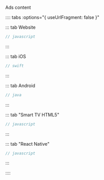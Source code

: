 Ads content

:::: tabs :options="{ useUrlFragment: false }"

::: tab Website
``` javascript
// javascript
```
:::

::: tab iOS
``` swift
// swift
```
:::

::: tab Android
``` java
// java
```
:::

::: tab "Smart TV HTML5"
``` javascript
// javascript
```
:::

::: tab "React Native"
``` javascript
// javascript
```
:::

::::